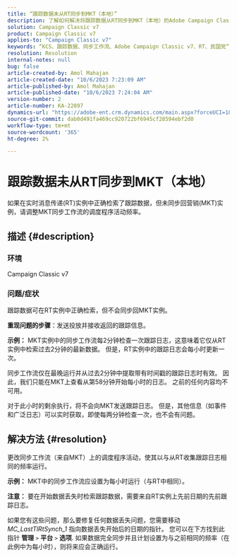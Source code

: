 ```yaml
---
title: “跟踪数据未从RT同步到MKT（本地）”
description: 了解如何解决将跟踪数据从RT同步到MKT（本地）的Adobe Campaign Classic问题。
solution: Campaign Classic v7
product: Campaign Classic v7
applies-to: "Campaign Classic v7"
keywords: “KCS、跟踪数据、同步工作流、Adobe Campaign Classic v7、RT、民国党”
resolution: Resolution
internal-notes: null
bug: false
article-created-by: Amol Mahajan
article-created-date: "10/6/2023 7:23:09 AM"
article-published-by: Amol Mahajan
article-published-date: "10/6/2023 7:24:04 AM"
version-number: 2
article-number: KA-22897
dynamics-url: "https://adobe-ent.crm.dynamics.com/main.aspx?forceUCI=1&pagetype=entityrecord&etn=knowledgearticle&id=bd79232d-1964-ee11-be6e-6045bd006ce9"
source-git-commit: dab0d491fa469cc920722bf6945cf28594ebf2d0
workflow-type: tm+mt
source-wordcount: '365'
ht-degree: 2%

---
```


# 跟踪数据未从RT同步到MKT（本地）


如果在实时消息传递(RT)实例中正确检索了跟踪数据，但未同步回营销(MKT)实例，请调整MKT同步工作流的调度程序活动频率。

## 描述 {#description}


### 环境

Campaign Classic v7



### 问题/症状

跟踪数据可在RT实例中正确检索，但不会同步回MKT实例。



<b>重现问题的步骤</b>：发送投放并接收返回的跟踪信息。



<b>示例：</b> MKT实例中的同步工作流每2分钟检查一次跟踪日志，这意味着它仅从RT实例中检索过去2分钟的最新数据。 但是，RT实例中的跟踪日志会每小时更新一次。

同步工作流仅在最晚运行并从过去2分钟中提取带有时间戳的跟踪日志时有效。 因此，我们只能在MKT上查看从第58分钟开始每小时的日志。 之前的任何内容均不可用。

对于此小时的剩余执行，将不会向MKT发送跟踪日志。 但是，其他信息（如事件和广泛日志）可以实时获取，即使每两分钟检查一次，也不会有问题。


## 解决方法 {#resolution}


更改同步工作流（来自MKT）上的调度程序活动，使其以与从RT收集跟踪日志相同的频率运行。

<b>示例：</b> MKT中的同步工作流应设置为每小时运行（与RT中相同）。

<b>注意：</b> 要在开始数据丢失时检索跟踪数据，需要来自RT实例上先前日期的先前跟踪日志。

如果您有这些问题，那么要修复任何数据丢失问题，您需要移动 *MC_LastTlRtSynch_1* 指向数据丢失开始后的日期的指针。 您可以在下方找到此指针 <b>管理</b> `>`  <b>平台</b> `>`  <b>选项</b>. 如果数据完全同步并且计划设置为与之前相同的频率（在此例中为每小时），则将来应会正确运行。
